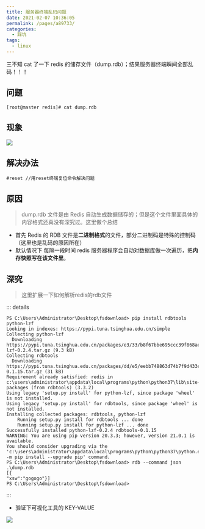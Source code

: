 ```yaml
---
title: 服务器终端乱码问题
date: 2021-02-07 10:36:05
permalink: /pages/a89733/
categories:
  - 踩坑
tags:
  - linux
---
```


三不知 cat 了一下 redis 的储存文件（dump.rdb）；结果服务器终端瞬间全部乱码！！！

<!-- more -->

## 问题
```shell
[root@master redis]# cat dump.rdb 
```

## 现象
![](https://cdn.jsdelivr.net/gh/summerking1/image@main/0207-1.png)

## 解决办法

```shell
#reset //用reset终端复位命令解决问题
```

## 原因

>  dump.rdb 文件是由 Redis 自动生成数据储存的；但是这个文件里面具体的内容格式还真没有深究过。这里做个总结

- 首先 Redis 的 RDB 文件是**二进制格式**的文件，部分二进制码是特殊的控制码（这里也是乱码的原因所在）
- 默认情况下 每隔一段时间 redis 服务器程序会自动对数据库做一次遍历，把**内存快照写在该文件里**。

## 深究

> 这里扩展一下如何解析redis的rdb文件

::: details
```shell
PS C:\Users\Administrator\Desktop\fsdownload> pip install rdbtools python-lzf
Looking in indexes: https://pypi.tuna.tsinghua.edu.cn/simple
Collecting python-lzf
  Downloading https://pypi.tuna.tsinghua.edu.cn/packages/e3/33/b8f67bbe695ccc39f868ae55378993a7bde1357a0567803a80467c8ce1a4/python-lzf-0.2.4.tar.gz (9.3 kB)
Collecting rdbtools
  Downloading https://pypi.tuna.tsinghua.edu.cn/packages/dd/e5/eebb748863d74b7f9d433e359b874d97e830e9d1b3e3d876b91b5cba6b9d/rdbtools-0.1.15.tar.gz (31 kB)
Requirement already satisfied: redis in c:\users\administrator\appdata\local\programs\python\python37\lib\site-packages (from rdbtools) (3.3.2)
Using legacy 'setup.py install' for python-lzf, since package 'wheel' is not installed.
Using legacy 'setup.py install' for rdbtools, since package 'wheel' is not installed.
Installing collected packages: rdbtools, python-lzf
    Running setup.py install for rdbtools ... done
    Running setup.py install for python-lzf ... done
Successfully installed python-lzf-0.2.4 rdbtools-0.1.15
WARNING: You are using pip version 20.3.3; however, version 21.0.1 is available.
You should consider upgrading via the 'c:\users\administrator\appdata\local\programs\python\python37\python.exe -m pip install --upgrade pip' command.
PS C:\Users\Administrator\Desktop\fsdownload> rdb --command json .\dump.rdb
[{
"xsw":"gogogo"}]
PS C:\Users\Administrator\Desktop\fsdownload>
```
:::

- 验证下可视化工具的 KEY-VALUE
  
![](https://cdn.jsdelivr.net/gh/summerking1/image@main/0207-2.png)